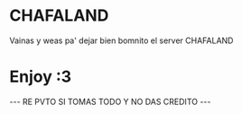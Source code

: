 # CHAFALAND
 Vainas y weas pa' dejar bien bomnito el server CHAFALAND
# Enjoy :3
 --- RE PVTO SI TOMAS TODO Y NO DAS CREDITO ---

